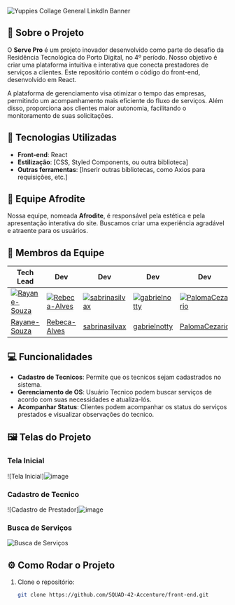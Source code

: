 ![Yuppies Collage General LinkdIn Banner](https://github.com/user-attachments/assets/bafca917-d9f6-4b58-8dfd-0b9649e87627)


## 📖 Sobre o Projeto

O **Serve Pro** é um projeto inovador desenvolvido como parte do desafio da Residência Tecnológica do Porto Digital, no 4º período. Nosso objetivo é criar uma plataforma intuitiva e interativa que conecta prestadores de serviços a clientes. Este repositório contém o código do front-end, desenvolvido em React.

A plataforma de gerenciamento visa otimizar o tempo das empresas, permitindo um acompanhamento mais eficiente do fluxo de serviços. Além disso, proporciona aos clientes maior autonomia, facilitando o monitoramento de suas solicitações.

## 🚀 Tecnologias Utilizadas

- **Front-end**: React
- **Estilização**: [CSS, Styled Components, ou outra biblioteca]
- **Outras ferramentas**: [Inserir outras bibliotecas, como Axios para requisições, etc.]

## 🎨 Equipe Afrodite

Nossa equipe, nomeada **Afrodite**, é responsável pela estética e pela apresentação interativa do site. Buscamos criar uma experiência agradável e atraente para os usuários.

## 👥 Membros da Equipe

| Tech Lead                          | Dev                         | Dev                           | Dev                       | Dev                          |
|-----------------------------------|-----------------------------|-------------------------------|---------------------------|------------------------------|
| [![Rayane-Souza](https://github.com/Rayane-Souza.png?size=100&v=4)](https://github.com/Rayane-Souza) | [![Rebeca-Alves](https://github.com/Rebeca-Alves.png?size=100&v=4)](https://github.com/Rebeca-Alves) | [![sabrinasilvax](https://github.com/sabrinasilvaxpng?size=100&v=4)](https://github.com/sabrinasilvax) | [![gabrielnotty](https://github.com/gabrielnotty.png?size=100&v=4)](https://github.com/gabrielnotty) | [![PalomaCezario](https://github.com/PalomaCezario.png?size=100&v=4)](https://github.com/PalomaCezario) |
| [Rayane-Souza](https://github.com/Rayane-Souza)  | [Rebeca-Alves](https://github.com/Rebeca-Alves)  | [sabrinasilvax](https://github.com/sabrinasilvax)  | [gabrielnotty](https://github.com/gabrielnotty)  | [PalomaCezario](https://github.com/PalomaCezario)  |


## 💻 Funcionalidades

- **Cadastro de Tecnicos**: Permite que os tecnicos sejam cadastrados no sistema.
- **Gerenciamento de OS**: Usuário Tecnico podem buscar serviços de acordo com suas necessidades e atualiza-lós.
- **Acompanhar Status**: Clientes podem acompanhar os status do serviços prestados e visualizar observações do tecnico.

## 🖼️ Telas do Projeto

### Tela Inicial

![Tela Inicial]![image](https://github.com/user-attachments/assets/ebb3bfc2-6757-4eb2-8604-a8d04e734da9)


### Cadastro de Tecnico

![Cadastro de Prestador]![image](https://github.com/user-attachments/assets/5e532ceb-c42c-43aa-8d37-57994f70596f)


### Busca de Serviços

![Busca de Serviços](link-da-imagem-da-busca)


## ⚙️ Como Rodar o Projeto

1. Clone o repositório:
   ```bash
   git clone https://github.com/SQUAD-42-Accenture/front-end.git
